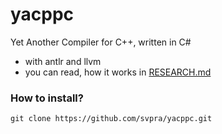 # yacppc

Yet Another Compiler for C++, written in C#


- with antlr and llvm
- you can read, how it works in [RESEARCH.md](https://github.com/svpra/normal-compiler/blob/main/RESEARCH.md)

### How to install?
```
git clone https://github.com/svpra/yacppc.git
```
